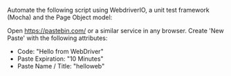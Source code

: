 Automate the following script using WebdriverIO, a unit test framework (Mocha) and the Page Object model:


Open https://pastebin.com/ or a similar service in any browser.
Create 'New Paste' with the following attributes:
* Code: "Hello from WebDriver"
* Paste Expiration: "10 Minutes"
* Paste Name / Title: "helloweb"


